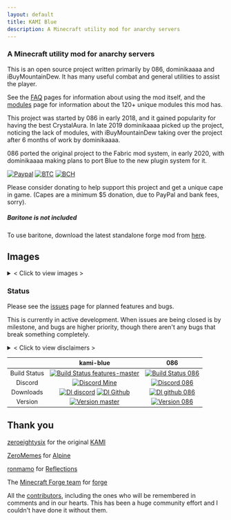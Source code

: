 ```yaml
---
layout: default
title: KAMI Blue
description: A Minecraft utility mod for anarchy servers
---
```


### A Minecraft utility mod for anarchy servers

This is an open source project written primarily by 086, dominikaaaa and iBuyMountainDew. It has many useful combat and general utilities to assist the player. 

See the [FAQ](/faq) pages for information about using the mod itself, and the [modules](/modules) page for information about the 120+ unique modules this mod has.

This project was started by 086 in early 2018, and it gained popularity for having the best CrystalAura.
In late 2019 dominikaaaa picked up the project, noticing the lack of modules, with iBuyMountainDew taking over the project after 6 months of work by dominikaaaa. 


086 ported the original project to the Fabric mod system, in early 2020, with dominikaaaa making plans to port Blue to the new plugin system for it. 

[![Paypal](https://img.shields.io/badge/paypal-donate-red?color=169bd7&logo=paypal)](https://paypal.me/bellawhotwo) 
[![BTC](https://img.shields.io/badge/btc-clickme-red?color=f08b16&logo=bitcoin)](https://www.blockchain.com/btc/address/19pH4aNZZMPJkqQ2826BauRokyBs1NYon7)
[![BCH](https://img.shields.io/badge/bch-clickme-red?color=2db300&logo=cash-app)](https://www.blockchain.com/bch/address/19pH4aNZZMPJkqQ2826BauRokyBs1NYon7) 

Please consider donating to help support this project and get a unique cape in game. (Capes are a minimum $5 donation, due to PayPal and bank fees, sorry).

##### Baritone is not included

To use baritone, download the latest standalone forge mod from <a href="{{ site.baritone_url }}">here</a>.

## Images

<details> 
	<summary>< Click to view images ></summary>

<p>Elytra and Cape</p>

<img src="https://raw.githubusercontent.com/kami-blue/assets/assets/assets/readme/elytra.gif" width="500" alt="Elytra and Cape"/>

<p>The GUI</p>

<img src="https://raw.githubusercontent.com/kami-blue/assets/assets/assets/readme/gui.png" width="500" alt="The GUI"/>

<p>Capes in game</p>

<img src="https://raw.githubusercontent.com/kami-blue/assets/assets/assets/readme/capes.png" width="500" alt="Capes in game"/>

<p>Shulker preview being used in chat</p>

<img src="https://raw.githubusercontent.com/kami-blue/assets/assets/assets/readme/shulkerChat.png" width="500" alt="Shulker preview being used in chat"/>

<p>CrystalAura targeting</p>

<img src="https://raw.githubusercontent.com/kami-blue/assets/assets/assets/readme/crystalAura.png" width="500" alt="CrystalAura targeting"/>

</details>

### Status 

Please see the [issues](https://github.com/kami-blue/client/issues/) page for planned features and bugs.

This is currently in active development. When issues are being closed is by milestone, and bugs are higher priority, though there aren't any bugs that break something completely.

<p>
<details>
	<summary>< Click to view disclaimers ></summary>

<p>
    See <a href="https://github.com/fr1kin/forgehax">forgehax</a> for an equivalent. Some features in KAMI may be based on those of forgehax, and KAMI / KAMI Blue have some features it doesn't. KAMI Blue won't be based off of other mods unless said otherwise.

    If you get banned for breaking a servers rules using KAMI Blue, it is not any of the developers fault. It is meant to be used on *anarchy* servers, which do not have rules.  
</p>

</details>
</p>

|              | kami-blue | 086 |
|:------------:|:-------------:|:--------------:|
| Build Status | [![Build Status features-master](https://img.shields.io/travis/com/kami-blue/client/master?logo=gradle&label=build)](https://travis-ci.com/kami-blue/client/) | [![Build Status 086](https://img.shields.io/travis/com/zeroeightysix/KAMI/master?logo=gradle)](https://travis-ci.com/zeroeightysix/KAMI) |
| Discord        | [![Discord Mine](https://img.shields.io/discord/573954110454366214?label=chat&logo=discord&logoColor=white)](https://discord.gg/KfpqwZB) | [![Discord 086](https://img.shields.io/badge/chat-unknown-lightgrey?logo=discord&logoColor=white)](http://discord.gg/9hvwgeg) |
| Downloads    | [![Dl discord](https://img.shields.io/badge/discord-50k+-brightgreen?logo=discord&logoColor=white)](https://discord.gg/KfpqwZB) [![Dl Github](https://img.shields.io/github/downloads/kami-blue/client/total?label=github&logo=github)](https://github.com/kami-blue/client/releases) | [![Dl github 086](https://img.shields.io/github/downloads/zeroeightysix/KAMI/total?label=github&logo=github)](https://github.com/zeroeightysix/KAMI/releases) |
| Version      | [![Version master](https://img.shields.io/github/v/release/kami-blue/client?color=dark-green&label=latest&logo=java)](https://github.com/kami-blue/client/releases) | [![Version 086](https://img.shields.io/github/v/tag/zeroeightysix/kami?color=bright-green&label=latest%20%28pre%20v1.0.0%29&logo=java)](https://github.com/zeroeightysix/KAMI/releases) |

## Thank you

[zeroeightysix](https://github.com/zeroeightysix) for the original [KAMI](https://github.com/zeroeightysix/KAMI)

[ZeroMemes](https://github.com/ZeroMemes) for [Alpine](https://github.com/ZeroMemes/Alpine)

[ronmamo](https://github.com/ronmamo/) for [Reflections](https://github.com/ronmamo/reflections)

The [Minecraft Forge team](https://github.com/MinecraftForge) for [forge](https://files.minecraftforge.net/)

All the [contributors](https://github.com/kami-blue/client/graphs/contributors), including the ones who will be remembered in comments and in our hearts. This has been a huge community effort and I couldn't have done it without them.
